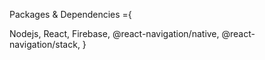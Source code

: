 Packages & Dependencies ={

Nodejs,
React,
Firebase,
@react-navigation/native,
@react-navigation/stack,
}
